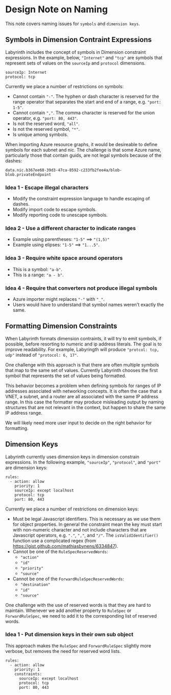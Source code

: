 # Design Note on Naming

This note covers naming issues for `symbols` and `dimension keys`.

## Symbols in Dimension Contraint Expressions
Labyrinth includes the concept of symbols in Dimension constraint expressions. In the example, below, `"Internet"` and `"tcp"` are symbols that represent sets of values on the `sourceIp` and `protocol` dimensions.

~~~
sourceIp: Internet
protocol: tcp
~~~

Currently we place a number of restrictions on symbols:
* Cannot contain `"-"`. The hyphen or dash character is reserved for the range operator that separates the start and end of a range, e.g. `"port: 1-5"`.
* Cannot contain `","`. The comma character is reserved for the union operator, e.g. `"port: 80, 443"`.
* Is not the reserved word, `"all"`.
* Is not the reserved symbol, `"*"`.
* Is unique among symbols.

When importing Azure resource graphs, it would be desireable to define symbols for each subnet and nic. The challenge is that some Azure name, particularly those that contain guids, are not legal symbols because of the dashes:

~~~
data.nic.b367ee68-39d3-47ca-8592-c233fb2fee4a/blob-blob.privateEndpoint
~~~

### Idea 1 - Escape illegal characters

* Modify the constraint expression language to handle escaping of dashes.
* Modify import code to escape symbols.
* Modify reporting code to unescape symbols.

### Idea 2 - Use a different character to indicate ranges

* Example using parentheses: `"1-5"` ==> `"(1,5)"`
* Example using elipses: `"1-5"` ==> `"1...5"`.

### Idea 3 - Require white space around operators

* This is a symbol: `"a-b"`.
* This is a range: `"a - b"`.

### Idea 4 - Require that converters not produce illegal symbols

* Azure importer might replaces `"-"` with `"_"`.
* Users would have to understand that symbol names weren't exactly the same.

## Formatting Dimension Constraints

When Labyrinth formats dimension contraints, it will try to emit symbols, if possible, before resorting to numeric and ip address literals. The goal is to improve readability. For example, Labyringth will produce `"protcol: tcp, udp"` instead of `"protocol: 6, 17"`.

One challenge with this approach is that there are often multiple symbols that map to the same set of values. Currently Labyrinth chooses the first symbol that represents the set of values being formatted.

This behavior becomes a problem when defining symbols for ranges of IP addresses associated with networking concepts. It is often the case that a VNET, a subnet, and a router are all associated with the same IP address range. In this case the formatter may produce misleading output by naming structures that are not relevant in the context, but happen to share the same IP address range.

We will likely need more user input to decide on the right behavior for formatting.

## Dimension Keys

Labyrinth currently uses dimension keys in dimension constrain expressions. In the following example, `"sourceIp"`, `"protocol"`, and `"port"` are dimension keys:
~~~
rules:
  - action: allow
    priority: 1
    sourceIp: except localhost
    protocol: tcp
    port: 80, 443
~~~

Currently we place a number of restrictions on dimension keys:
* Must be legal Javascript identifiers. This is necessary as we use them for object properties. In general the constraint mean the key must start with non-numeric character and not include characters that are Javascript operators, e.g. `"."`, `","`, and `"/"`. The `isValidIdentifier()` function use a complicated regex (from https://gist.github.com/mathiasbynens/6334847).
* Cannot be one of the `RuleSpecReservedWords`:
  * `"action"`
  * `"id"`
  * `"priority"`
  * `"source"`
* Cannot be one of the `ForwardRuleSpecReservedWords`:
  * `"destination"`
  * `"id"`
  * `"source"`

One challenge with the use of reserved words is that they are hard to maintain. Whenever we add another property to `RuleSpec` or `ForwardRuleSpec`, we need to add it to the corresponding list of reserved words.

### Idea 1 - Put dimension keys in their own sub object

This approach makes the `RuleSpec` and `ForwardRuleSpec` slightly more verbose, but removes the need for reserved word lists.

~~~
rules:
  - action: allow
    priority: 1
    constraints:
      sourceIp: except localhost
      protocol: tcp
      port: 80, 443
~~~
